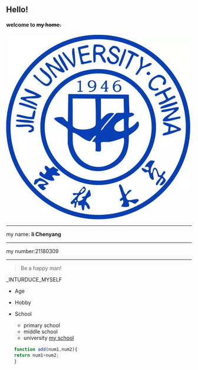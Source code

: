 <!-- headings -->
## Hello!
#### welcome to ~~my home.~~
![PHOTO](logo.jpg)
___
my name: **li Chenyang**    
___
my number:21180309
___
>Be a happy man!

_INTURDUCE_MYSELF

* Age

* Hobby
  
* School
  * primary school
  * middle school
  * university
[my school](jlu.md)

```javascript
   function add(num1,num2){
   return num1+num2;
   }
```
